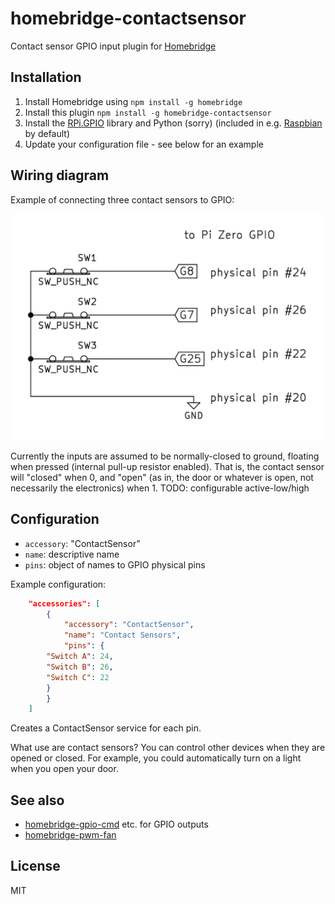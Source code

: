 # homebridge-contactsensor

Contact sensor GPIO input plugin for [Homebridge](https://github.com/nfarina/homebridge)

## Installation
1.	Install Homebridge using `npm install -g homebridge`
2.	Install this plugin `npm install -g homebridge-contactsensor`
3.	Install the [RPi.GPIO](https://pypi.python.org/pypi/RPi.GPIO) library and Python (sorry) (included in e.g. [Raspbian](http://raspbian.org) by default)
4.	Update your configuration file - see below for an example

## Wiring diagram

Example of connecting three contact sensors to GPIO:

![Three normally-closed contact sensors](diagram.png)

Currently the inputs are assumed to be normally-closed to ground, floating when pressed (internal pull-up resistor enabled).
That is, the contact sensor will "closed" when 0, and "open" (as in, the door or whatever is open, not necessarily the electronics) when 1.
TODO: configurable active-low/high

## Configuration
* `accessory`: "ContactSensor"
* `name`: descriptive name
* `pins`: object of names to GPIO physical pins

Example configuration:

```json
    "accessories": [
        {
            "accessory": "ContactSensor",
            "name": "Contact Sensors",
            "pins": {
		"Switch A": 24,
		"Switch B": 26,
		"Switch C": 22
	    }
        }
    ]
```

Creates a ContactSensor service for each pin.

What use are contact sensors? You can control other devices when they are opened or closed.
For example, you could automatically turn on a light when you open your door.

## See also

* [homebridge-gpio-cmd](https://github.com/rxseger/homebridge-gpio-cmd) etc. for GPIO outputs
* [homebridge-pwm-fan](https://github.com/rxseger/homebridge-pwm-fan)

## License

MIT

